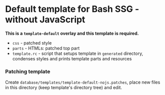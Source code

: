 # Default template for Bash SSG - without JavaScript
**This is a `template-default` overlay and this template is required.**

* `css` - patched style
* `parts` - HTMLs: patched top part
* `template.rc` - script that setups template in `generated` directory, condenses styles and prints template parts and resources

### Patching template
Create `database/templates/template-default-nojs.patches`, place new files in this directory (keep template's directory tree) and edit.

